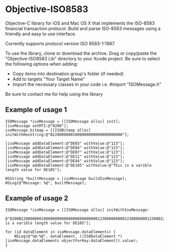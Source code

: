 Objective-ISO8583
=================

Objective-C library for iOS and Mac OS X that implements the ISO-8583 financial transaction protocol. Build and parse ISO-8583 messages using a friendly and easy to use interface.

Currently supports protocol version ISO 8583-1:1987.

To use the library, clone or download the archive. Drag or copy/paste the "Objective-ISO8583 Lib" directory to your Xcode project.
Be sure to select the following options when adding:

- Copy items into destination group's folder (if needed)
- Add to targets "Your Target Name"
- Import the necessary classes in your code i.e. #import "ISOMessage.h"

Be sure to contact me for help using the library

Example of usage 1
--------------

	ISOMessage *isoMessage = [[ISOMessage alloc] init];
	[isoMessage setMTI:@"0200"];
	isoMessage.bitmap = [[ISOBitmap alloc] initWithHexString:@"B2200000001000000000000000800000"];
	
	[isoMessage addDataElement:@"DE03" withValue:@"123"];
	[isoMessage addDataElement:@"DE04" withValue:@"123"];
	[isoMessage addDataElement:@"DE07" withValue:@"123"];
	[isoMessage addDataElement:@"DE11" withValue:@"123"];
	[isoMessage addDataElement:@"DE44" withValue:@"123"];
	[isoMessage addDataElement:@"DE105" withValue:@"This is a varible length value for DE105"];
	
	NSString *builtMessage = [isoMessage buildIsoMessage];
	NSLog(@"Message: %@", builtMessage);
	
Example of usage 2
--------------

	ISOMessage *isoMessage = [[ISOMessage alloc] initWithIsoMessage:
		@"0200B2200000001000000000000000800000000123000000000123000000012300012303123040This is a varible length value for DE105"];
	
	for (id dataElement in isoMessage.dataElements) {
		NSLog(@"%@:%@", dataElement, ((ISODataElement *)[isoMessage.dataElements objectForKey:dataElement]).value);
	}
